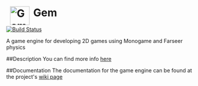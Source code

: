 <img src="https://raw.githubusercontent.com/gmich/Gem/master/Gem/Content/gem.png" width="52" height="50" alt="Gem logo" title="Gem" hspace="10" align="left">    Gem  
===================================

[![Build Status](https://travis-ci.org/gmich/Gem.svg)](https://travis-ci.org/gmich/Gem)


 
A game engine for developing 2D games using Monogame and Farseer physics

##Description
You can find more info [here](http://gmich.github.io/Gem/)

##Documentation
The documentation for the game engine can be found at the project's [wiki page](https://github.com/gmich/GameEngine2D/wiki)
